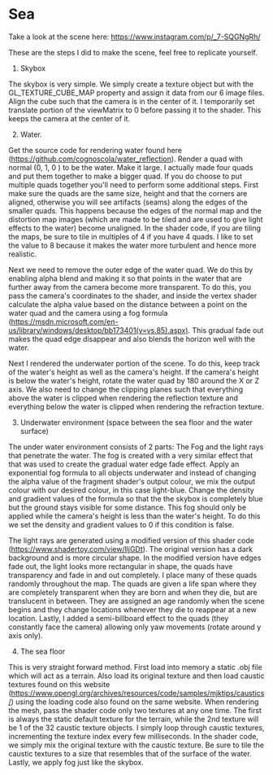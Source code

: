 # Sea

Take a look at the scene here:
https://www.instagram.com/p/_7-SQGNgRh/

These are the steps I did to make the scene, feel free to replicate yourself.

1. Skybox

The skybox is very simple. We simply create a texture object but with the GL_TEXTURE_CUBE_MAP property and assign it
data from our 6 image files. Align the cube such that the camera is in the center of it. I temporarily set
translate portion of the viewMatrix to 0 before passing it to the shader. This keeps the camera at the center of it.

2.  Water.

Get the source code for rendering water found here (https://github.com/cognoscola/water_reflection).
Render a quad with normal (0, 1, 0 ) to be the water. Make it large. I actually made four quads and
put them together to make a bigger quad. If you do choose to put multiple quads together you'll need to
perform some additional steps. First make sure the quads are the same size, height and that the corners
are aligned, otherwise you will see artifacts (seams) along the edges of the smaller quads. This happens because
the edges of the normal map and the distortion map images (which are made to be tiled and are used to give light
effects to the water) become unaligned. In the shader code, if you are tiling the maps, be sure to tile in multiples
of 4 if you have 4 quads. I like to set the value to 8 because it makes the water more turbulent and hence more
realistic.

Next we need to remove the outer edge of the water quad. We do this by enabling alpha blend and making it so that
points in the water that are further away from the camera become more transparent. To do this, you pass the camera's
coordinates to the shader, and inside the vertex shader calculate the alpha value based on the distance between  a
point on the water quad and the camera using a fog formula (https://msdn.microsoft.com/en-us/library/windows/desktop/bb173401(v=vs.85).aspx).
This gradual fade out makes the quad edge disappear and also blends the horizon well with the water.

Next I rendered the underwater portion of the scene. To do this, keep track of the water's height as well
as the camera's height. If the camera's height is below the water's height, rotate the water quad by 180 around the
X or Z axis. We also need to change the clipping planes such that everything above the water is clipped when rendering
the reflection texture and everything below the water is clipped when rendering the refraction texture.

3. Underwater environment (space between the sea floor and the water surface)

The under water environment consists of 2 parts: The Fog and the light rays that penetrate the water.
The fog is created with a very similar effect that that was used to create the gradual water edge fade effect.
Apply an exponential fog formula to all objects underwater and instead of changing the alpha value of the fragment
shader's output colour, we mix the output colour with our desired colour, in this case light-blue. Change the density
and gradient values of the formula so that the the skybox is completely blue but the ground stays visible for some
distance. This fog should only be applied while the camera's height is less than the water's height. To do this
we set the density and gradient values to 0 if this condition is false.

The light rays are generated using a modified version of this shader code (https://www.shadertoy.com/view/lljGDt).
The original version has a dark background and is more circular shape. In the modified version have edges fade out,
the light looks more rectangular in shape, the quads have transparency and fade in and out completely. I place many
of these quads randomly throughout the map. The quads are given a life span where they are completely transparent
when they are born and when they die, but are translucent in between. They are assigned an age randomly when the scene begins
and they change locations whenever they die to reappear at a new location. Lastly, I added a semi-billboard effect to the
quads (they constantly face the camera) allowing only yaw movements (rotate around y axis only).

4. The sea floor

This is very straight forward method. First load into memory a static .obj file which will act as a terrain. Also
load its original texture and then load caustic textures found on this website (https://www.opengl.org/archives/resources/code/samples/mjktips/caustics/)
using the loading code also found on the same website. When rendering the mesh,  pass the shader code
only two textures at any one time. The first is always the static default texture for the terrain, while the 2nd texture
will be 1 of the 32 caustic texture objects. I simply loop through caustic textures, incrementing the
texture index every few milliseconds. In the shader code, we simply mix the original texture with the caustic texture.
Be sure to tile the caustic textures to a size that resembles that of the surface of the water. Lastly, we apply fog
just like the skybox.
